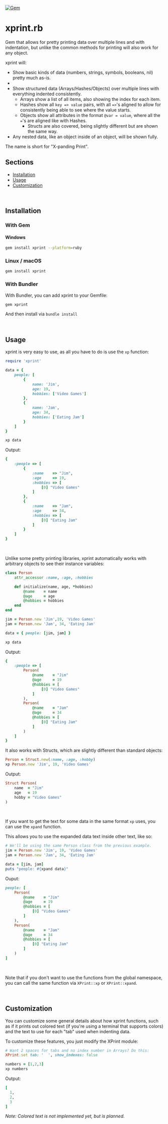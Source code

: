 [![Gem](https://img.shields.io/badge/gem-v0.5.2-blue?style=for-the-badge&logo=ruby)]() &nbsp;

# xprint.rb

Gem that allows for pretty printing data over multiple lines and
with indentation, but unlike the common methods for printing will
also work for any object.

xprint will:
- Show basic kinds of data (numbers, strings, symbols, booleans, nil) 
  pretty much as-is.
- 
- Show structured data (Arrays/Hashes/Objects) over multiple lines with 
  everything indented consistently.
  - Arrays show a list of all items, also showing the index for each item.
  - Hashes show all `key => value` pairs, with all `=>`'s aligned to allow
    for consistently being able to see where the value starts.
  - Objects show all attributes in the format `@var = value`, where
    all the `=`'s are aligned like with Hashes.
    - Structs are also covered, being slightly different but
      are shown the same way.
- Any nested data, like an object inside of an object, will be shown fully.


The name is short for "X-panding Print".

## Sections
- [Installation](#installation)
- [Usage](#usage)
- [Customization](#customization)

&nbsp;

## Installation

### With Gem
#### Windows
```sh
gem install xprint --platform=ruby
 ```

### Linux / macOS
```sh
gem install xprint
```

### With Bundler
With Bundler, you can add xprint to your Gemfile:
```sh
gem xprint
```
And then install via `bundle install`

&nbsp;

## Usage
xprint is very easy to use, as all you have to do is use the `xp` function:
```rb
require 'xprint'

data = {
    people: [
        {
            name: 'Jim',
            age: 19,
            hobbies: ['Video Games']
        },
        {
            name: 'Jam',
            age: 34,
            hobbies: ['Eating Jam']
        }
    ]
}

xp data
```
Output:
```rb
{
    :people => [
        {
            :name    => "Jim", 
            :age     => 19, 
            :hobbies => [
                [0] "Video Games"
            ]
        }, 
        {
            :name    => "Jam", 
            :age     => 34, 
            :hobbies => [
                [0] "Eating Jam"
            ]
        }
    ]
}
```

&nbsp;

Unlike some pretty printing libraries, xprint automatically works with
arbitrary objects to see their instance variables:
```rb
class Person
    attr_accessor :name, :age, :hobbies

    def initialize(name, age, *hobbies)
        @name    = name
        @age     = age
        @hobbies = hobbies
    end
end

jim = Person.new 'Jim',19, 'Video Games'
jam = Person.new 'Jam', 34, 'Eating Jam'

data = { people: [jim, jam] }

xp data
```
Output:
```rb
{
    :people => [
        Person(
            @name    = "Jim"
            @age     = 19
            @hobbies = [
                [0] "Video Games"
            ]
        ), 
        Person(
            @name    = "Jam"
            @age     = 34
            @hobbies = [
                [0] "Eating Jam"
            ]
        )
    ]
}
```

It also works with Structs, which are slightly different than standard
objects:
```rb
Person = Struct.new(:name, :age, :hobby)
xp Person.new 'Jim', 19, 'Video Games'
```
Output:
```rb
Struct Person(
    name  = "Jim"
    age   = 19
    hobby = "Video Games"
)
```
&nbsp;

If you want to get the text for some data in the same format `xp` uses, you
can use the `xpand` function.

This allows you to use the expanded data text inside other text, like so:

```rb
# We'll be using the same Person class from the previous example.
jim = Person.new 'Jim', 19, 'Video Games'
jam = Person.new 'Jam', 34, 'Eating Jam'

data = [jim, jam]
puts "people: #{xpand data}"
```
Ouput:
```rb
people: [
    Person(
        @name    = "Jim"
        @age     = 19
        @hobbies = [
            [0] "Video Games"
        ]
    ), 
    Person(
        @name    = "Jam"
        @age     = 34
        @hobbies = [
            [0] "Eating Jam"
        ]
    )
]
```
&nbsp;

Note that if you don't want to use the functions from the global
namespace, you can call the same function via 
`XPrint::xp` or `XPrint::xpand`.

&nbsp;

## Customization
You can customize some general details about how xprint functions, such as
if it prints out colored text (if you're using a terminal that supports
colors) and the text to use for each "tab" used when indenting data.

To customize these features, you just modify the XPrint module:
```rb
# Want 2 spaces for tabs and no index number in Arrays? Do this:
XPrint.set tab: '  ', show_indexes: false

numbers = [1,2,3]
xp numbers
```
Output:
```rb
[
  1,
  2,
  3
]
```
*Note: Colored text is not implemented yet, but is planned.*